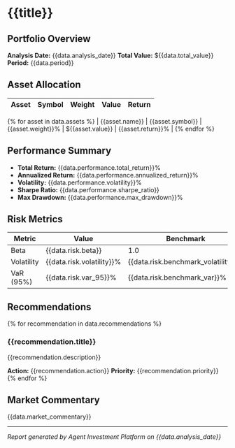 # {{title}}

## Portfolio Overview

**Analysis Date:** {{data.analysis_date}}
**Total Value:** ${{data.total_value}}
**Period:** {{data.period}}

## Asset Allocation

| Asset | Symbol | Weight | Value | Return |
|-------|--------|--------|-------|--------|
{% for asset in data.assets %}
| {{asset.name}} | {{asset.symbol}} | {{asset.weight}}% | ${{asset.value}} | {{asset.return}}% |
{% endfor %}

## Performance Summary

- **Total Return:** {{data.performance.total_return}}%
- **Annualized Return:** {{data.performance.annualized_return}}%
- **Volatility:** {{data.performance.volatility}}%
- **Sharpe Ratio:** {{data.performance.sharpe_ratio}}
- **Max Drawdown:** {{data.performance.max_drawdown}}%

## Risk Metrics

| Metric | Value | Benchmark |
|--------|-------|-----------|
| Beta | {{data.risk.beta}} | 1.0 |
| Volatility | {{data.risk.volatility}}% | {{data.risk.benchmark_volatility}}% |
| VaR (95%) | {{data.risk.var_95}}% | {{data.risk.benchmark_var}}% |

## Recommendations

{% for recommendation in data.recommendations %}
### {{recommendation.title}}
{{recommendation.description}}

**Action:** {{recommendation.action}}
**Priority:** {{recommendation.priority}}
{% endfor %}

## Market Commentary

{{data.market_commentary}}

---
*Report generated by Agent Investment Platform on {{data.analysis_date}}*
